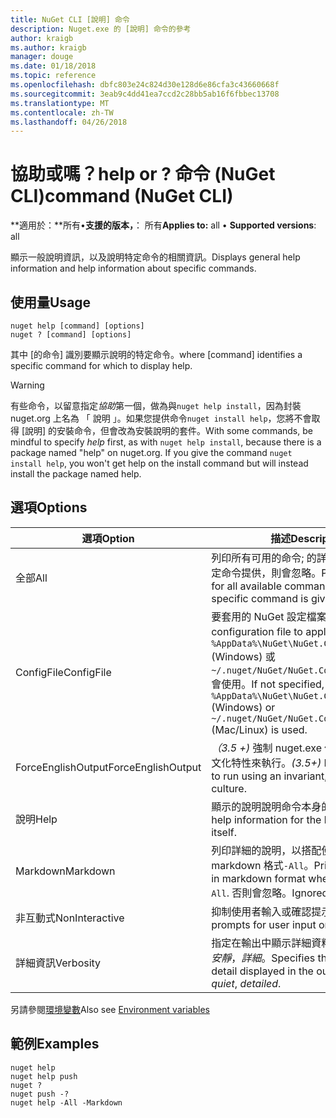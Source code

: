 ```yaml
---
title: NuGet CLI [說明] 命令
description: Nuget.exe 的 [說明] 命令的參考
author: kraigb
ms.author: kraigb
manager: douge
ms.date: 01/18/2018
ms.topic: reference
ms.openlocfilehash: dbfc803e24c824d30e128d6e86cfa3c43660668f
ms.sourcegitcommit: 3eab9c4dd41ea7ccd2c28bb5ab16f6fbbec13708
ms.translationtype: MT
ms.contentlocale: zh-TW
ms.lasthandoff: 04/26/2018
---
```

# <a name="help-or--command-nuget-cli"></a><span data-ttu-id="d31ff-103">協助或嗎？</span><span class="sxs-lookup"><span data-stu-id="d31ff-103">help or ?</span></span> <span data-ttu-id="d31ff-104">命令 (NuGet CLI)</span><span class="sxs-lookup"><span data-stu-id="d31ff-104">command (NuGet CLI)</span></span>

<span data-ttu-id="d31ff-105">**適用於：**所有&bullet;**支援的版本，**： 所有</span><span class="sxs-lookup"><span data-stu-id="d31ff-105">**Applies to:** all &bullet; **Supported versions**: all</span></span>

<span data-ttu-id="d31ff-106">顯示一般說明資訊，以及說明特定命令的相關資訊。</span><span class="sxs-lookup"><span data-stu-id="d31ff-106">Displays general help information and help information about specific commands.</span></span>

## <a name="usage"></a><span data-ttu-id="d31ff-107">使用量</span><span class="sxs-lookup"><span data-stu-id="d31ff-107">Usage</span></span>

```cli
nuget help [command] [options]
nuget ? [command] [options]
```

<span data-ttu-id="d31ff-108">其中 [的命令] 識別要顯示說明的特定命令。</span><span class="sxs-lookup"><span data-stu-id="d31ff-108">where [command] identifies a specific command for which to display help.</span></span>

> [!Warning]
> <span data-ttu-id="d31ff-109">有些命令，以留意指定*協助*第一個，做為與`nuget help install`，因為封裝 nuget.org 上名為 「 說明 」。如果您提供命令`nuget install help`，您將不會取得 [說明] 的安裝命令，但會改為安裝說明的套件。</span><span class="sxs-lookup"><span data-stu-id="d31ff-109">With some commands, be mindful to specify *help* first, as with `nuget help install`, because there is a package named "help" on nuget.org. If you give the command `nuget install help`, you won't get help on the install command but will instead install the package named help.</span></span>

## <a name="options"></a><span data-ttu-id="d31ff-110">選項</span><span class="sxs-lookup"><span data-stu-id="d31ff-110">Options</span></span>

| <span data-ttu-id="d31ff-111">選項</span><span class="sxs-lookup"><span data-stu-id="d31ff-111">Option</span></span> | <span data-ttu-id="d31ff-112">描述</span><span class="sxs-lookup"><span data-stu-id="d31ff-112">Description</span></span> |
| --- | --- |
| <span data-ttu-id="d31ff-113">全部</span><span class="sxs-lookup"><span data-stu-id="d31ff-113">All</span></span> | <span data-ttu-id="d31ff-114">列印所有可用的命令; 的詳細的說明如果特定命令提供，則會忽略。</span><span class="sxs-lookup"><span data-stu-id="d31ff-114">Print detailed help for all available commands; ignored if a specific command is given.</span></span> |
| <span data-ttu-id="d31ff-115">ConfigFile</span><span class="sxs-lookup"><span data-stu-id="d31ff-115">ConfigFile</span></span> | <span data-ttu-id="d31ff-116">要套用的 NuGet 設定檔案。</span><span class="sxs-lookup"><span data-stu-id="d31ff-116">The NuGet configuration file to apply.</span></span> <span data-ttu-id="d31ff-117">如果未指定， `%AppData%\NuGet\NuGet.Config` (Windows) 或`~/.nuget/NuGet/NuGet.Config`(Mac/Linux) 會使用。</span><span class="sxs-lookup"><span data-stu-id="d31ff-117">If not specified, `%AppData%\NuGet\NuGet.Config` (Windows) or `~/.nuget/NuGet/NuGet.Config` (Mac/Linux) is used.</span></span>|
| <span data-ttu-id="d31ff-118">ForceEnglishOutput</span><span class="sxs-lookup"><span data-stu-id="d31ff-118">ForceEnglishOutput</span></span> | <span data-ttu-id="d31ff-119">*（3.5 +)* 強制 nuget.exe 使用不變，英文的文化特性來執行。</span><span class="sxs-lookup"><span data-stu-id="d31ff-119">*(3.5+)* Forces nuget.exe to run using an invariant, English-based culture.</span></span> |
| <span data-ttu-id="d31ff-120">說明</span><span class="sxs-lookup"><span data-stu-id="d31ff-120">Help</span></span> | <span data-ttu-id="d31ff-121">顯示的說明說明命令本身的資訊。</span><span class="sxs-lookup"><span data-stu-id="d31ff-121">Displays help information for the help command itself.</span></span> |
| <span data-ttu-id="d31ff-122">Markdown</span><span class="sxs-lookup"><span data-stu-id="d31ff-122">Markdown</span></span> | <span data-ttu-id="d31ff-123">列印詳細的說明，以搭配使用時的 markdown 格式`-All`。</span><span class="sxs-lookup"><span data-stu-id="d31ff-123">Print detailed help in markdown format when used with `-All`.</span></span> <span data-ttu-id="d31ff-124">否則會忽略。</span><span class="sxs-lookup"><span data-stu-id="d31ff-124">Ignored otherwise.</span></span> |
| <span data-ttu-id="d31ff-125">非互動式</span><span class="sxs-lookup"><span data-stu-id="d31ff-125">NonInteractive</span></span> | <span data-ttu-id="d31ff-126">抑制使用者輸入或確認提示。</span><span class="sxs-lookup"><span data-stu-id="d31ff-126">Suppresses prompts for user input or confirmations.</span></span> |
| <span data-ttu-id="d31ff-127">詳細資訊</span><span class="sxs-lookup"><span data-stu-id="d31ff-127">Verbosity</span></span> | <span data-ttu-id="d31ff-128">指定在輸出中顯示詳細資料的數量：*正常*，*安靜*，*詳細*。</span><span class="sxs-lookup"><span data-stu-id="d31ff-128">Specifies the amount of detail displayed in the output: *normal*, *quiet*, *detailed*.</span></span> |

<span data-ttu-id="d31ff-129">另請參閱[環境變數](cli-ref-environment-variables.md)</span><span class="sxs-lookup"><span data-stu-id="d31ff-129">Also see [Environment variables](cli-ref-environment-variables.md)</span></span>

## <a name="examples"></a><span data-ttu-id="d31ff-130">範例</span><span class="sxs-lookup"><span data-stu-id="d31ff-130">Examples</span></span>

```cli
nuget help
nuget help push
nuget ?
nuget push -?
nuget help -All -Markdown
```
